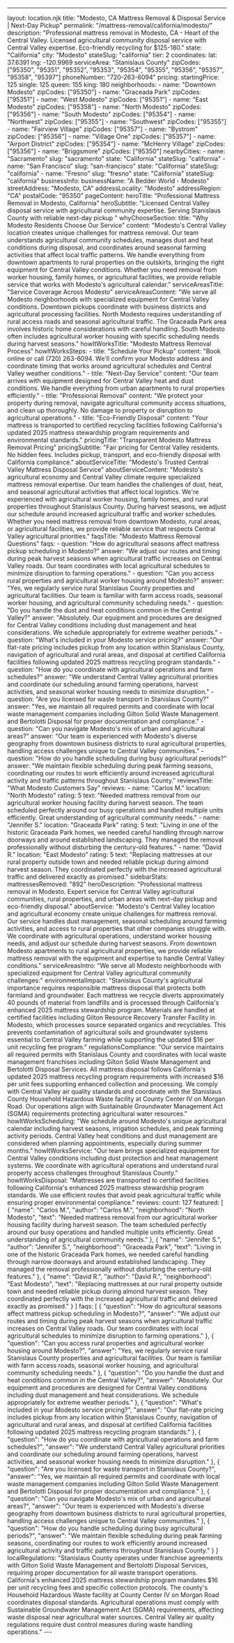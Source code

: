---
layout: location.njk
title: "Modesto, CA Mattress Removal & Disposal Service | Next-Day Pickup"
permalink: "/mattress-removal/california/modesto/"
description: "Professional mattress removal in Modesto, CA - Heart of the Central Valley. Licensed agricultural community disposal service with Central Valley expertise. Eco-friendly recycling for $125-180." state: "California"
city: "Modesto" stateSlug: "california" tier: 2 coordinates: lat: 37.6391 lng: -120.9969 serviceArea: "Stanislaus County" zipCodes: ["95350", "95351", "95352", "95353", "95354", "95355", "95356", "95357", "95358", "95397"] phoneNumber: "720-263-6094" pricing: startingPrice: 125 single: 125 queen: 155 king: 180 neighborhoods: - name: "Downtown Modesto" zipCodes: ["95350"] - name: "Graceada Park" zipCodes: ["95351"] - name: "West Modesto" zipCodes: ["95351"] - name: "East Modesto" zipCodes: ["95358"] - name: "North Modesto" zipCodes: ["95356"] - name: "South Modesto" zipCodes: ["95354"] - name: "Northwest" zipCodes: ["95355"] - name: "Southwest" zipCodes: ["95355"] - name: "Fairview Village" zipCodes: ["95357"] - name: "Bystrom" zipCodes: ["95356"] - name: "Village One" zipCodes: ["95357"] - name: "Airport District" zipCodes: ["95354"] - name: "McHenry Village" zipCodes: ["95356"] - name: "Briggsmore" zipCodes: ["95350"] nearbyCities: - name: "Sacramento" slug: "sacramento" state: "California" stateSlug: "california" - name: "San Francisco" slug: "san-francisco" state: "California" stateSlug: "california" - name: "Fresno" slug: "fresno" state: "California" stateSlug: "california" businessInfo: businessName: "A Bedder World - Modesto" streetAddress: "Modesto, CA" addressLocality: "Modesto" addressRegion: "CA" postalCode: "95350" pageContent: heroTitle: "Professional Mattress Removal in Modesto, California" heroSubtitle: "Licensed Central Valley disposal service with agricultural community expertise. Serving Stanislaus County with reliable next-day pickup " whyChooseSection: title: "Why Modesto Residents Choose Our Service" content: "Modesto's Central Valley location creates unique challenges for mattress removal. Our team understands agricultural community schedules, manages dust and heat conditions during disposal, and coordinates around seasonal farming activities that affect local traffic patterns. We handle everything from downtown apartments to rural properties on the outskirts, bringing the right equipment for Central Valley conditions. Whether you need removal from worker housing, family homes, or agricultural facilities, we provide reliable service that works with Modesto's agricultural calendar." serviceAreasTitle: "Service Coverage Across Modesto" serviceAreasContent: "We serve all Modesto neighborhoods with specialized equipment for Central Valley conditions. Downtown pickups coordinate with business districts and agricultural processing facilities. North Modesto requires understanding of rural access roads and seasonal agricultural traffic. The Graceada Park area involves historic home considerations with careful handling. South Modesto often includes agricultural worker housing with specific scheduling needs during harvest seasons." howItWorksTitle: "Modesto Mattress Removal Process" howItWorksSteps: - title: "Schedule Your Pickup" content: "Book online or call (720) 263-6094. We'll confirm your Modesto address and coordinate timing that works around agricultural schedules and Central Valley weather conditions." - title: "Next-Day Service" content: "Our team arrives with equipment designed for Central Valley heat and dust conditions. We handle everything from urban apartments to rural properties efficiently." - title: "Professional Removal" content: "We protect your property during removal, navigate agricultural community access situations, and clean up thoroughly. No damage to property or disruption to agricultural operations." - title: "Eco-Friendly Disposal" content: "Your mattress is transported to certified recycling facilities following California's updated 2025 mattress stewardship program requirements and environmental standards." pricingTitle: "Transparent Modesto Mattress Removal Pricing" pricingSubtitle: "Fair pricing for Central Valley residents. No hidden fees. Includes pickup, transport, and eco-friendly disposal with California compliance." aboutServiceTitle: "Modesto's Trusted Central Valley Mattress Disposal Service" aboutServiceContent: "Modesto's agricultural economy and Central Valley climate require specialized mattress removal expertise. Our team handles the challenges of dust, heat, and seasonal agricultural activities that affect local logistics. We're experienced with agricultural worker housing, family homes, and rural properties throughout Stanislaus County. During harvest seasons, we adjust our schedule around increased agricultural traffic and worker schedules. Whether you need mattress removal from downtown Modesto, rural areas, or agricultural facilities, we provide reliable service that respects Central Valley agricultural priorities." faqsTitle: "Modesto Mattress Removal Questions" faqs: - question: "How do agricultural seasons affect mattress pickup scheduling in Modesto?" answer: "We adjust our routes and timing during peak harvest seasons when agricultural traffic increases on Central Valley roads. Our team coordinates with local agricultural schedules to minimize disruption to farming operations." - question: "Can you access rural properties and agricultural worker housing around Modesto?" answer: "Yes, we regularly service rural Stanislaus County properties and agricultural facilities. Our team is familiar with farm access roads, seasonal worker housing, and agricultural community scheduling needs." - question: "Do you handle the dust and heat conditions common in the Central Valley?" answer: "Absolutely. Our equipment and procedures are designed for Central Valley conditions including dust management and heat considerations. We schedule appropriately for extreme weather periods." - question: "What's included in your Modesto service pricing?" answer: "Our flat-rate pricing includes pickup from any location within Stanislaus County, navigation of agricultural and rural areas, and disposal at certified California facilities following updated 2025 mattress recycling program standards." - question: "How do you coordinate with agricultural operations and farm schedules?" answer: "We understand Central Valley agricultural priorities and coordinate our scheduling around farming operations, harvest activities, and seasonal worker housing needs to minimize disruption." - question: "Are you licensed for waste transport in Stanislaus County?" answer: "Yes, we maintain all required permits and coordinate with local waste management companies including Gilton Solid Waste Management and Bertolotti Disposal for proper documentation and compliance." - question: "Can you navigate Modesto's mix of urban and agricultural areas?" answer: "Our team is experienced with Modesto's diverse geography from downtown business districts to rural agricultural properties, handling access challenges unique to Central Valley communities." - question: "How do you handle scheduling during busy agricultural periods?" answer: "We maintain flexible scheduling during peak farming seasons, coordinating our routes to work efficiently around increased agricultural activity and traffic patterns throughout Stanislaus County." reviewsTitle: "What Modesto Customers Say" reviews: - name: "Carlos M." location: "North Modesto" rating: 5 text: "Needed mattress removal from our agricultural worker housing facility during harvest season. The team scheduled perfectly around our busy operations and handled multiple units efficiently. Great understanding of agricultural community needs." - name: "Jennifer S." location: "Graceada Park" rating: 5 text: "Living in one of the historic Graceada Park homes, we needed careful handling through narrow doorways and around established landscaping. They managed the removal professionally without disturbing the century-old features." - name: "David R." location: "East Modesto" rating: 5 text: "Replacing mattresses at our rural property outside town and needed reliable pickup during almond harvest season. They coordinated perfectly with the increased agricultural traffic and delivered exactly as promised." sidebarStats: mattressesRemoved: "892" heroDescription: "Professional mattress removal in Modesto. Expert service for Central Valley agricultural communities, rural properties, and urban areas with next-day pickup and eco-friendly disposal." aboutService: "Modesto's Central Valley location and agricultural economy create unique challenges for mattress removal. Our service handles dust management, seasonal scheduling around farming activities, and access to rural properties that other companies struggle with. We coordinate with agricultural operations, understand worker housing needs, and adjust our schedule during harvest seasons. From downtown Modesto apartments to rural agricultural properties, we provide reliable mattress removal with the equipment and expertise to handle Central Valley conditions." serviceAreasIntro: "We serve all Modesto neighborhoods with specialized equipment for Central Valley agricultural community challenges:" environmentalImpact: "Stanislaus County's agricultural importance requires responsible mattress disposal that protects both farmland and groundwater. Each mattress we recycle diverts approximately 40 pounds of material from landfills and is processed through California's enhanced 2025 mattress stewardship program. Materials are handled at certified facilities including Gilton Resource Recovery Transfer Facility in Modesto, which processes source separated organics and recyclables. This prevents contamination of agricultural soils and groundwater systems essential to Central Valley farming while supporting the updated $16 per unit recycling fee program." regulationsCompliance: "Our service maintains all required permits with Stanislaus County and coordinates with local waste management franchises including Gilton Solid Waste Management and Bertolotti Disposal Services. All mattress disposal follows California's updated 2025 mattress recycling program requirements with increased $16 per unit fees supporting enhanced collection and processing. We comply with Central Valley air quality standards and coordinate with the Stanislaus County Household Hazardous Waste facility at County Center IV on Morgan Road. Our operations align with Sustainable Groundwater Management Act (SGMA) requirements protecting agricultural water resources." howItWorksScheduling: "We schedule around Modesto's unique agricultural calendar including harvest seasons, irrigation schedules, and peak farming activity periods. Central Valley heat conditions and dust management are considered when planning appointments, especially during summer months." howItWorksService: "Our team brings specialized equipment for Central Valley conditions including dust protection and heat management systems. We coordinate with agricultural operations and understand rural property access challenges throughout Stanislaus County." howItWorksDisposal: "Mattresses are transported to certified facilities following California's enhanced 2025 mattress stewardship program standards. We use efficient routes that avoid peak agricultural traffic while ensuring proper environmental compliance." reviews: count: 127 featured: [ { "name": "Carlos M.", "author": "Carlos M.", "neighborhood": "North Modesto", "text": "Needed mattress removal from our agricultural worker housing facility during harvest season. The team scheduled perfectly around our busy operations and handled multiple units efficiently. Great understanding of agricultural community needs." }, { "name": "Jennifer S.", "author": "Jennifer S.", "neighborhood": "Graceada Park", "text": "Living in one of the historic Graceada Park homes, we needed careful handling through narrow doorways and around established landscaping. They managed the removal professionally without disturbing the century-old features." }, { "name": "David R.", "author": "David R.", "neighborhood": "East Modesto", "text": "Replacing mattresses at our rural property outside town and needed reliable pickup during almond harvest season. They coordinated perfectly with the increased agricultural traffic and delivered exactly as promised." } ] faqs: [ { "question": "How do agricultural seasons affect mattress pickup scheduling in Modesto?", "answer": "We adjust our routes and timing during peak harvest seasons when agricultural traffic increases on Central Valley roads. Our team coordinates with local agricultural schedules to minimize disruption to farming operations." }, { "question": "Can you access rural properties and agricultural worker housing around Modesto?", "answer": "Yes, we regularly service rural Stanislaus County properties and agricultural facilities. Our team is familiar with farm access roads, seasonal worker housing, and agricultural community scheduling needs." }, { "question": "Do you handle the dust and heat conditions common in the Central Valley?", "answer": "Absolutely. Our equipment and procedures are designed for Central Valley conditions including dust management and heat considerations. We schedule appropriately for extreme weather periods." }, { "question": "What's included in your Modesto service pricing?", "answer": "Our flat-rate pricing includes pickup from any location within Stanislaus County, navigation of agricultural and rural areas, and disposal at certified California facilities following updated 2025 mattress recycling program standards." }, { "question": "How do you coordinate with agricultural operations and farm schedules?", "answer": "We understand Central Valley agricultural priorities and coordinate our scheduling around farming operations, harvest activities, and seasonal worker housing needs to minimize disruption." }, { "question": "Are you licensed for waste transport in Stanislaus County?", "answer": "Yes, we maintain all required permits and coordinate with local waste management companies including Gilton Solid Waste Management and Bertolotti Disposal for proper documentation and compliance." }, { "question": "Can you navigate Modesto's mix of urban and agricultural areas?", "answer": "Our team is experienced with Modesto's diverse geography from downtown business districts to rural agricultural properties, handling access challenges unique to Central Valley communities." }, { "question": "How do you handle scheduling during busy agricultural periods?", "answer": "We maintain flexible scheduling during peak farming seasons, coordinating our routes to work efficiently around increased agricultural activity and traffic patterns throughout Stanislaus County." } ] localRegulations: "Stanislaus County operates under franchise agreements with Gilton Solid Waste Management and Bertolotti Disposal Services, requiring proper documentation for all waste transport operations. California's enhanced 2025 mattress stewardship program mandates $16 per unit recycling fees and specific collection protocols. The county's Household Hazardous Waste facility at County Center IV on Morgan Road coordinates disposal standards. Agricultural operations must comply with Sustainable Groundwater Management Act (SGMA) requirements, affecting waste disposal near agricultural water sources. Central Valley air quality regulations require dust control measures during waste handling operations." ---
